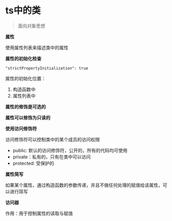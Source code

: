 # ts中的类

> 面向对象思想

**属性**

使用属性列表来描述类中的属性

**属性的初始化检查**

```"strictPropertyInitialization": true```

属性的初始化位置：

1. 构造函数中
2. 属性列表中

**属性的修饰是可选的**

**属性可以修饰为只读的**

**使用访问修饰符**

访问修饰符可以控制类中的某个成员的访问权限

- public: 默认的访问修饰符，公开的，所有的代码均可使用
- private：私有的，只有在类中可以访问
- protected: 受保护的

**属性简写**

如果某个属性，通过构造函数的参数传递，并且不做任何处理的赋值给该属性，可以进行简写

**访问器**

作用：用于控制属性的读取与赋值